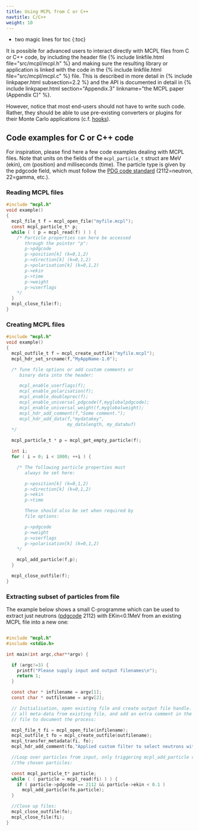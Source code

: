 ```yaml
---
title: Using MCPL from C or C++
navtitle: C/C++
weight: 10
---
```


- two magic lines for toc
{:toc}

It is possible for advanced users to interact directly with MCPL files from C or
C++ code, by including the header file {% include linkfile.html file="src/mcpl/mcpl.h"
%} and making sure the resulting library or application
is linked with the code in the {% include linkfile.html file="src/mcpl/mcpl.c"
%} file. This is described in more detail in {% include linkpaper.html subsection=2.2
%} and the API is documented in detail in {% include linkpaper.html section="Appendix.3" linkname="the MCPL paper (Appendix C)"
%}.

However, notice that most end-users should not have to write such code. Rather,
they should be able to use pre-existing converters or plugins for their Monte
Carlo applications (c.f. [hooks](LOCAL:hooks)).

## Code examples for C or C++ code

For inspiration, please find here a few code examples dealing with MCPL files. Note that units on the fields  of the  `mcpl_particle_t` struct are MeV (ekin), cm (position) and milliseconds (time). The particle type is given by the pdgcode field, which must follow the [PDG code standard](http://pdg.lbl.gov/2014/reviews/rpp2014-rev-monte-carlo-numbering.pdf) (2112=neutron, 22=gamma, etc.).

### Reading MCPL files

```c
#include "mcpl.h"
void example()
{
  mcpl_file_t f = mcpl_open_file("myfile.mcpl");
  const mcpl_particle_t* p;
  while ( ( p = mcpl_read(f) ) ) {
    /* Particle properties can here be accessed
       through the pointer "p":
       p->pdgcode
       p->position[k] (k=0,1,2)
       p->direction[k] (k=0,1,2)
       p->polarisation[k] (k=0,1,2)
       p->ekin
       p->time
       p->weight
       p->userflags
    */
  }
  mcpl_close_file(f);
}
```

### Creating MCPL files

```c
#include "mcpl.h"
void example()
{
  mcpl_outfile_t f = mcpl_create_outfile("myfile.mcpl");
  mcpl_hdr_set_srcname(f,"MyAppName-1.0");

  /* Tune file options or add custom comments or
     binary data into the header:

     mcpl_enable_userflags(f);
     mcpl_enable_polarisation(f);
     mcpl_enable_doubleprec(f);
     mcpl_enable_universal_pdgcode(f,myglobalpdgcode);
     mcpl_enable_universal_weight(f,myglobalweight);
     mcpl_hdr_add_comment(f,"Some comment.");
     mcpl_hdr_add_data(f,"mydatakey",
                       my_datalength, my_databuf)
  */

  mcpl_particle_t * p = mcpl_get_empty_particle(f);

  int i;
  for ( i = 0; i < 1000; ++i ) {

    /* The following particle properties must
       always be set here:

       p->position[k] (k=0,1,2)
       p->direction[k] (k=0,1,2)
       p->ekin
       p->time

       These should also be set when required by
       file options:

       p->pdgcode
       p->weight
       p->userflags
       p->polarisation[k] (k=0,1,2)
    */

    mcpl_add_particle(f,p);
  }

  mcpl_close_outfile(f);
}
```

### Extracting subset of particles from file

The example below shows a small C-programme which can be used to extract just
neutrons ([pdgcode](http://pdg.lbl.gov/2014/reviews/rpp2014-rev-monte-carlo-numbering.pdf) 2112) with EKin<0.1MeV from an existing MCPL file into a new one:

```c

#include "mcpl.h"
#include <stdio.h>

int main(int argc,char**argv) {

  if (argc!=3) {
    printf("Please supply input and output filenames\n");
    return 1;
  }

  const char * infilename = argv[1];
  const char * outfilename = argv[2];

  // Initialisation, open existing file and create output file handle. Transfer
  // all meta-data from existing file, and add an extra comment in the output
  // file to document the process:

  mcpl_file_t fi = mcpl_open_file(infilename);
  mcpl_outfile_t fo = mcpl_create_outfile(outfilename);
  mcpl_transfer_metadata(fi, fo);
  mcpl_hdr_add_comment(fo,"Applied custom filter to select neutrons with ekin<100eV");

  //Loop over particles from input, only triggering mcpl_add_particle calls for
  //the chosen particles:

  const mcpl_particle_t* particle;
  while ( ( particle = mcpl_read(fi) ) ) {
    if ( particle->pdgcode == 2112 && particle->ekin < 0.1 )
      mcpl_add_particle(fo,particle);
  }

  //Close up files:
  mcpl_close_outfile(fo);
  mcpl_close_file(fi);
}
```
